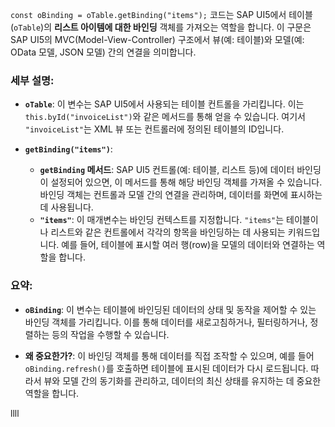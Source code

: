 `const oBinding = oTable.getBinding("items");` 코드는 SAP UI5에서 테이블(`oTable`)의 **리스트 아이템에 대한 바인딩** 객체를 가져오는 역할을 합니다. 이 구문은 SAP UI5의 MVC(Model-View-Controller) 구조에서 뷰(예: 테이블)와 모델(예: OData 모델, JSON 모델) 간의 연결을 의미합니다.

### 세부 설명:
- **`oTable`**: 이 변수는 SAP UI5에서 사용되는 테이블 컨트롤을 가리킵니다. 이는 `this.byId("invoiceList")`와 같은 메서드를 통해 얻을 수 있습니다. 여기서 `"invoiceList"`는 XML 뷰 또는 컨트롤러에 정의된 테이블의 ID입니다.
  
- **`getBinding("items")`**:
  - **`getBinding` 메서드**: SAP UI5 컨트롤(예: 테이블, 리스트 등)에 데이터 바인딩이 설정되어 있으면, 이 메서드를 통해 해당 바인딩 객체를 가져올 수 있습니다. 바인딩 객체는 컨트롤과 모델 간의 연결을 관리하며, 데이터를 화면에 표시하는 데 사용됩니다.
  - **`"items"`**: 이 매개변수는 바인딩 컨텍스트를 지정합니다. `"items"`는 테이블이나 리스트와 같은 컨트롤에서 각각의 항목을 바인딩하는 데 사용되는 키워드입니다. 예를 들어, 테이블에 표시할 여러 행(row)을 모델의 데이터와 연결하는 역할을 합니다.

### 요약:
- **`oBinding`**: 이 변수는 테이블에 바인딩된 데이터의 상태 및 동작을 제어할 수 있는 바인딩 객체를 가리킵니다. 이를 통해 데이터를 새로고침하거나, 필터링하거나, 정렬하는 등의 작업을 수행할 수 있습니다.
  
- **왜 중요한가?**: 이 바인딩 객체를 통해 데이터를 직접 조작할 수 있으며, 예를 들어 `oBinding.refresh()`를 호출하면 테이블에 표시된 데이터가 다시 로드됩니다. 따라서 뷰와 모델 간의 동기화를 관리하고, 데이터의 최신 상태를 유지하는 데 중요한 역할을 합니다.

llll